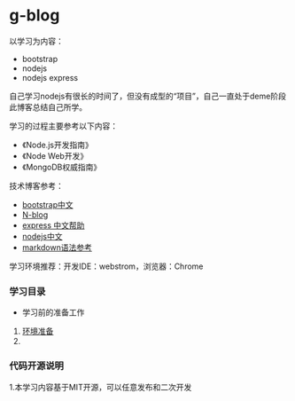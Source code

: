 # g-blog
以学习为内容：
- bootstrap
- nodejs
- nodejs express

自己学习nodejs有很长的时间了，但没有成型的“项目”，自己一直处于deme阶段此博客总结自己所学。

学习的过程主要参考以下内容：
* 《Node.js开发指南》
* 《Node Web开发》
* 《MongoDB权威指南》

技术博客参考：

* [bootstrap中文](http://bootcss.com/)
* [N-blog](https://github.com/nswbmw/N-blog)
* [express 中文帮助](http://www.expressjs.com.cn/)
* [nodejs中文](http://nodeapi.ucdok.com/#/api/)
* [markdown语法参考](http://www.appinn.com/markdown/)

学习环境推荐：开发IDE：webstrom，浏览器：Chrome

### 学习目录
- 学习前的准备工作

1. [环境准备](book/01.md)
1. 

### 代码开源说明

1.本学习内容基于MIT开源，可以任意发布和二次开发



